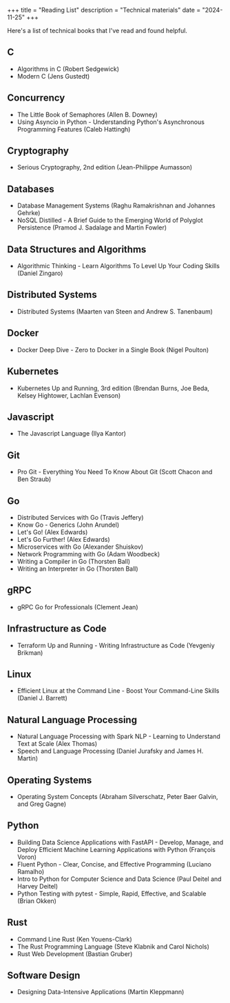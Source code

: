 +++
title = "Reading List"
description = "Technical materials"
date = "2024-11-25"
+++

Here's a list of technical books that I've read and found helpful.

## C

- Algorithms in C (Robert Sedgewick)
- Modern C (Jens Gustedt)

## Concurrency

- The Little Book of Semaphores (Allen B. Downey)
- Using Asyncio in Python - Understanding Python's Asynchronous Programming Features (Caleb Hattingh)

## Cryptography
- Serious Cryptography, 2nd edition (Jean-Philippe Aumasson)

## Databases

- Database Management Systems (Raghu Ramakrishnan and Johannes Gehrke)
- NoSQL Distilled - A Brief Guide to the Emerging World of Polyglot Persistence (Pramod J. Sadalage and Martin Fowler)

## Data Structures and Algorithms

- Algorithmic Thinking - Learn Algorithms To Level Up Your Coding Skills (Daniel Zingaro)

## Distributed Systems

- Distributed Systems (Maarten van Steen and Andrew S. Tanenbaum)

## Docker

- Docker Deep Dive - Zero to Docker in a Single Book (Nigel Poulton)

## Kubernetes
- Kubernetes Up and Running, 3rd edition (Brendan Burns, Joe Beda, Kelsey Hightower, Lachlan Evenson)

## Javascript

- The Javascript Language (Ilya Kantor)

## Git

- Pro Git - Everything You Need To Know About Git (Scott Chacon and Ben Straub)

## Go

- Distributed Services with Go (Travis Jeffery)
- Know Go - Generics (John Arundel)
- Let's Go! (Alex Edwards)
- Let's Go Further! (Alex Edwards)
- Microservices with Go (Alexander Shuiskov)
- Network Programming with Go (Adam Woodbeck)
- Writing a Compiler in Go (Thorsten Ball)
- Writing an Interpreter in Go (Thorsten Ball)

## gRPC
- gRPC Go for Professionals (Clement Jean)

## Infrastructure as Code

- Terraform Up and Running - Writing Infrastructure as Code (Yevgeniy Brikman)

## Linux

- Efficient Linux at the Command Line - Boost Your Command-Line Skills (Daniel J. Barrett)

## Natural Language Processing

- Natural Language Processing with Spark NLP - Learning to Understand Text at Scale (Alex Thomas)
- Speech and Language Processing (Daniel Jurafsky and James H. Martin)

## Operating Systems

- Operating System Concepts (Abraham Silverschatz, Peter Baer Galvin, and Greg Gagne)

## Python

- Building Data Science Applications with FastAPI - Develop, Manage, and Deploy Efficient Machine Learning Applications with Python (François Voron)
- Fluent Python - Clear, Concise, and Effective Programming (Luciano Ramalho)
- Intro to Python for Computer Science and Data Science (Paul Deitel and Harvey Deitel)
- Python Testing with pytest - Simple, Rapid, Effective, and Scalable (Brian Okken)

## Rust

- Command Line Rust (Ken Youens-Clark)
- The Rust Programming Language (Steve Klabnik and Carol Nichols)
- Rust Web Development (Bastian Gruber)

## Software Design

- Designing Data-Intensive Applications (Martin Kleppmann)
